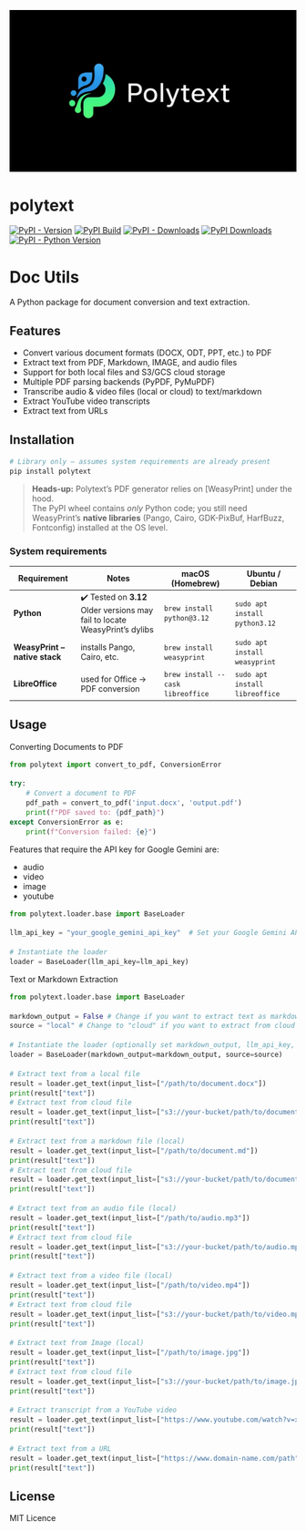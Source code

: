 ![polytext](https://github.com/docsity/polytext/blob/main/images/logo.jpg)

# polytext
[![PyPI - Version](https://img.shields.io/pypi/v/polytext)](https://pypi.org/project/polytext/)
[![PyPI Build](https://github.com/docsity/polytext/actions/workflows/main.yml/badge.svg)](https://github.com/docsity/polytext/actions)
[![PyPI - Downloads](https://img.shields.io/pypi/dm/polytext)](https://pypi.org/project/polytext/)
[![PyPI Downloads](https://static.pepy.tech/badge/polytext)](https://pypi.org/project/polytext/)
[![PyPI - Python Version](https://img.shields.io/pypi/pyversions/polytext)](https://pypi.org/project/polytext/)

# Doc Utils

A Python package for document conversion and text extraction.

## Features

- Convert various document formats (DOCX, ODT, PPT, etc.) to PDF
- Extract text from PDF, Markdown, IMAGE, and audio files
- Support for both local files and S3/GCS cloud storage
- Multiple PDF parsing backends (PyPDF, PyMuPDF)
- Transcribe audio & video files (local or cloud) to text/markdown
- Extract YouTube video transcripts
- Extract text from URLs

## Installation

```bash
# Library only – assumes system requirements are already present
pip install polytext
```

> **Heads-up:** Polytext’s PDF generator relies on [WeasyPrint] under the hood.  
> The PyPI wheel contains *only* Python code; you still need WeasyPrint’s **native libraries** (Pango, Cairo, GDK-PixBuf, HarfBuzz, Fontconfig) installed at the OS level.

### System requirements

| Requirement | Notes                                                                           | macOS (Homebrew) | Ubuntu / Debian |
|-------------|---------------------------------------------------------------------------------|------------------|-----------------|
| **Python**  | ✔️ Tested on **3.12**<br> Older versions may fail to locate WeasyPrint’s dylibs | `brew install python@3.12` | `sudo apt install python3.12` |
| **WeasyPrint – native stack** | installs Pango, Cairo, etc.                                                     | `brew install weasyprint` | `sudo apt install weasyprint` |
| **LibreOffice** | used for Office → PDF conversion                                                | `brew install --cask libreoffice` | `sudo apt install libreoffice` |


## Usage

Converting Documents to PDF

```python
from polytext import convert_to_pdf, ConversionError

try:
    # Convert a document to PDF
    pdf_path = convert_to_pdf('input.docx', 'output.pdf')
    print(f"PDF saved to: {pdf_path}")
except ConversionError as e:
    print(f"Conversion failed: {e}")
```

Features that require the API key for Google Gemini are:
- audio
- video
- image
- youtube

```python
from polytext.loader.base import BaseLoader

llm_api_key = "your_google_gemini_api_key"  # Set your Google Gemini API key here

# Instantiate the loader 
loader = BaseLoader(llm_api_key=llm_api_key)
```

Text or Markdown Extraction

```python
from polytext.loader.base import BaseLoader

markdown_output = False # Change if you want to extract text as markdown
source = "local" # Change to "cloud" if you want to extract from cloud storage (s3 or GCS)

# Instantiate the loader (optionally set markdown_output, llm_api_key, etc.)
loader = BaseLoader(markdown_output=markdown_output, source=source)

# Extract text from a local file
result = loader.get_text(input_list=["/path/to/document.docx"])
print(result["text"])
# Extract text from cloud file
result = loader.get_text(input_list=["s3://your-bucket/path/to/document.docx"])
print(result["text"])

# Extract text from a markdown file (local)
result = loader.get_text(input_list=["/path/to/document.md"])
print(result["text"])
# Extract text from cloud file
result = loader.get_text(input_list=["s3://your-bucket/path/to/document.md"])
print(result["text"])

# Extract text from an audio file (local)
result = loader.get_text(input_list=["/path/to/audio.mp3"])
print(result["text"])
# Extract text from cloud file
result = loader.get_text(input_list=["s3://your-bucket/path/to/audio.mp3"])
print(result["text"])

# Extract text from a video file (local)
result = loader.get_text(input_list=["/path/to/video.mp4"])
print(result["text"])
# Extract text from cloud file
result = loader.get_text(input_list=["s3://your-bucket/path/to/video.mp4"])
print(result["text"])

# Extract text from Image (local)
result = loader.get_text(input_list=["/path/to/image.jpg"])
print(result["text"])
# Extract text from cloud file
result = loader.get_text(input_list=["s3://your-bucket/path/to/image.jpg"])
print(result["text"])

# Extract transcript from a YouTube video
result = loader.get_text(input_list=["https://www.youtube.com/watch?v=xxxx"])
print(result["text"])

# Extract text from a URL
result = loader.get_text(input_list=["https://www.domain-name.com/path"])
print(result["text"])
```

## License

MIT Licence
